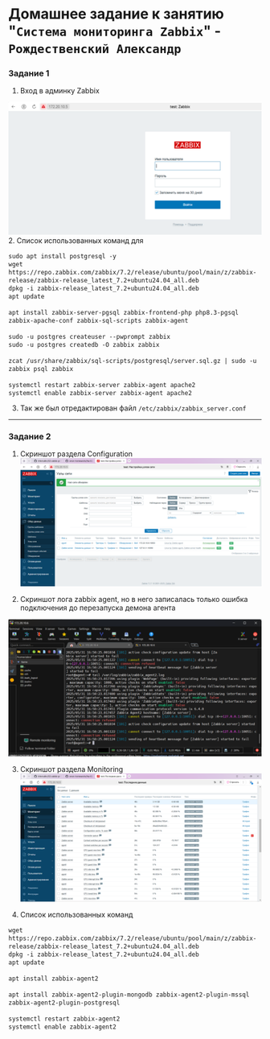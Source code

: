 # Домашнее задание к занятию "`Система мониторинга Zabbix`" - `Рождественский Александр`



### Задание 1

1. Вход в админку Zabbix

![Снимок](/img/img1.png)
2. Список использованных команд для
```
sudo apt install postgresql -y
wget https://repo.zabbix.com/zabbix/7.2/release/ubuntu/pool/main/z/zabbix-release/zabbix-release_latest_7.2+ubuntu24.04_all.deb
dpkg -i zabbix-release_latest_7.2+ubuntu24.04_all.deb
apt update

apt install zabbix-server-pgsql zabbix-frontend-php php8.3-pgsql zabbix-apache-conf zabbix-sql-scripts zabbix-agent

sudo -u postgres createuser --pwprompt zabbix
sudo -u postgres createdb -O zabbix zabbix

zcat /usr/share/zabbix/sql-scripts/postgresql/server.sql.gz | sudo -u zabbix psql zabbix

systemctl restart zabbix-server zabbix-agent apache2
systemctl enable zabbix-server zabbix-agent apache2

```
3. Так же был отредактирован файл `/etc/zabbix/zabbix_server.conf`


---
### Задание 2 
1. Cкриншот раздела Configuration
![hosts](/img/img2.png)

2. Cкриншот лога zabbix agent, но в него записалась только ошибка подключения до перезапуска демона агента

![log](/img/img3.png)

3. Скриншот раздела Monitoring
![monitoring](/img/img4.png)

4. Список использованных команд
```
wget https://repo.zabbix.com/zabbix/7.2/release/ubuntu/pool/main/z/zabbix-release/zabbix-release_latest_7.2+ubuntu24.04_all.deb
dpkg -i zabbix-release_latest_7.2+ubuntu24.04_all.deb
apt update

apt install zabbix-agent2

apt install zabbix-agent2-plugin-mongodb zabbix-agent2-plugin-mssql zabbix-agent2-plugin-postgresql

systemctl restart zabbix-agent2
systemctl enable zabbix-agent2
```
